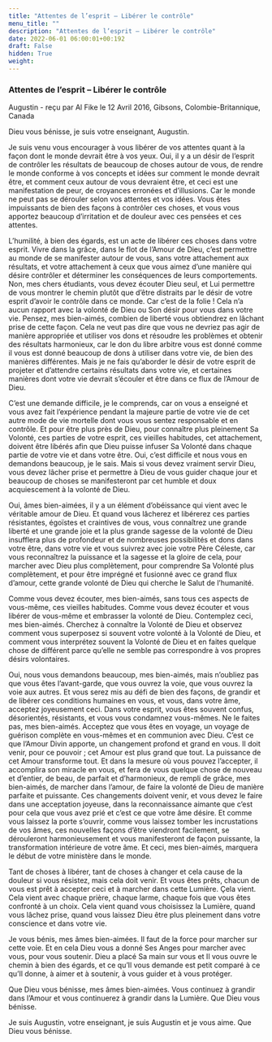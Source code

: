 ```yaml
---
title: "Attentes de l’esprit – Libérer le contrôle"
menu_title: ""
description: "Attentes de l’esprit – Libérer le contrôle"
date: 2022-06-01 06:00:01+00:192
draft: False
hidden: True
weight:
---
```

### Attentes de l’esprit – Libérer le contrôle

Augustin - reçu par Al Fike le 12 Avril 2016, Gibsons, Colombie-Britannique, Canada

Dieu vous bénisse, je suis votre enseignant, Augustin.

Je suis venu vous encourager à vous libérer de vos attentes quant à la façon dont le monde devrait être à vos yeux. Oui, il y a un désir de l’esprit de contrôler les résultats de beaucoup de choses autour de vous, de rendre le monde conforme à vos concepts et idées sur comment le monde devrait être, et comment ceux autour de vous devraient être, et ceci est une manifestation de peur, de croyances erronées et d’illusions. Car le monde ne peut pas se dérouler selon vos attentes et vos idées. Vous êtes impuissants de bien des façons à contrôler ces choses, et vous vous apportez beaucoup d’irritation et de douleur avec ces pensées et ces attentes.

L’humilité, à bien des égards, est un acte de libérer ces choses dans votre esprit. Vivre dans la grâce, dans le flot de l’Amour de Dieu, c’est permettre au monde de se manifester autour de vous, sans votre attachement aux résultats, et votre attachement à ceux que vous aimez d’une manière qui désire contrôler et déterminer les conséquences de leurs comportements. Non, mes chers étudiants, vous devez écouter Dieu seul, et Lui permettre de vous montrer le chemin plutôt que d’être distraits par le désir de votre esprit d’avoir le contrôle dans ce monde. Car c’est de la folie ! Cela n’a aucun rapport avec la volonté de Dieu ou Son désir pour vous dans votre vie. Pensez, mes bien-aimés, combien de liberté vous obtiendrez en lâchant prise de cette façon. Cela ne veut pas dire que vous ne devriez pas agir de manière appropriée et utiliser vos dons et résoudre les problèmes et obtenir des résultats harmonieux, car le don du libre arbitre vous est donné comme il vous est donné beaucoup de dons à utiliser dans votre vie, de bien des manières différentes. Mais je ne fais qu’aborder le désir de votre esprit de projeter et d’attendre certains résultats dans votre vie, et certaines manières dont votre vie devrait s’écouler et être dans ce flux de l’Amour de Dieu.

C’est une demande difficile, je le comprends, car on vous a enseigné et vous avez fait l’expérience pendant la majeure partie de votre vie de cet autre mode de vie mortelle dont vous vous sentez responsable et en contrôle. Et pour être plus près de Dieu, pour connaître plus pleinement Sa Volonté, ces parties de votre esprit, ces vieilles habitudes, cet attachement, doivent être libérés afin que Dieu puisse infuser Sa Volonté dans chaque partie de votre vie et dans votre être. Oui, c’est difficile et nous vous en demandons beaucoup, je le sais. Mais si vous devez vraiment servir Dieu, vous devez lâcher prise et permettre à Dieu de vous guider chaque jour et beaucoup de choses se manifesteront par cet humble et doux acquiescement à la volonté de Dieu.

Oui, âmes bien-aimées, il y a un élément d’obéissance qui vient avec le véritable amour de Dieu. Et quand vous lâcherez et libérerez ces parties résistantes, égoïstes et craintives de vous, vous connaîtrez une grande liberté et une grande joie et la plus grande sagesse de la volonté de Dieu insufflera plus de profondeur et de nombreuses possibilités et dons dans votre être, dans votre vie et vous suivrez avec joie votre Père Céleste, car vous reconnaîtrez la puissance et la sagesse et la gloire de cela, pour marcher avec Dieu plus complètement, pour comprendre Sa Volonté plus complètement, et pour être imprégné et fusionné avec ce grand flux d’amour, cette grande volonté de Dieu qui cherche le Salut de l’humanité.

Comme vous devez écouter, mes bien-aimés, sans tous ces aspects de vous-même, ces vieilles habitudes. Comme vous devez écouter et vous libérer de vous-même et embrasser la volonté de Dieu. Contemplez ceci, mes bien-aimés. Cherchez à connaître la Volonté de Dieu et observez comment vous superposez si souvent votre volonté à la Volonté de Dieu, et comment vous interprétez souvent la Volonté de Dieu et en faites quelque chose de différent parce qu’elle ne semble pas correspondre à vos propres désirs volontaires.

Oui, nous vous demandons beaucoup, mes bien-aimés, mais n’oubliez pas que vous êtes l’avant-garde, que vous ouvrez la voie, que vous ouvrez la voie aux autres. Et vous serez mis au défi de bien des façons, de grandir et de libérer ces conditions humaines en vous, et vous, dans votre âme, acceptez joyeusement ceci. Dans votre esprit, vous êtes souvent confus, désorientés, résistants, et vous vous condamnez vous-mêmes. Ne le faites pas, mes bien-aimés. Acceptez que vous êtes en voyage, un voyage de guérison complète en vous-mêmes et en communion avec Dieu. C’est ce que l’Amour Divin apporte, un changement profond et grand en vous. Il doit venir, pour ce pouvoir ; cet Amour est plus grand que tout. La puissance de cet Amour transforme tout. Et dans la mesure où vous pouvez l’accepter, il accomplira son miracle en vous, et fera de vous quelque chose de nouveau et d’entier, de beau, de parfait et d’harmonieux, de rempli de grâce, mes bien-aimés, de marcher dans l’amour, de faire la volonté de Dieu de manière parfaite et puissante. Ces changements doivent venir, et vous devez le faire dans une acceptation joyeuse, dans la reconnaissance aimante que c’est pour cela que vous avez prié et c’est ce que votre âme désire. Et comme vous laissez la porte s’ouvrir, comme vous laissez tomber les incrustations de vos âmes, ces nouvelles façons d’être viendront facilement, se dérouleront harmonieusement et vous manifesteront de façon puissante, la transformation intérieure de votre âme. Et ceci, mes bien-aimés, marquera le début de votre ministère dans le monde.

Tant de choses à libérer, tant de choses à changer et cela cause de la douleur si vous résistez, mais cela doit venir. Et vous êtes prêts, chacun de vous est prêt à accepter ceci et à marcher dans cette Lumière. Çela vient. Cela vient avec chaque prière, chaque larme, chaque fois que vous êtes confronté à un choix. Cela vient quand vous choisissez la Lumière, quand vous lâchez prise, quand vous laissez Dieu être plus pleinement dans votre conscience et dans votre vie.

Je vous bénis, mes âmes bien-aimées. Il faut de la force pour marcher sur cette voie. Et en cela Dieu vous a donné Ses Anges pour marcher avec vous, pour vous soutenir. Dieu a placé Sa main sur vous et Il vous ouvre le chemin à bien des égards, et ce qu’Il vous demande est petit comparé à ce qu’Il donne, à aimer et à soutenir, à vous guider et à vous protéger.

Que Dieu vous bénisse, mes âmes bien-aimées. Vous continuez à grandir dans l’Amour et vous continuerez à grandir dans la Lumière. Que Dieu vous bénisse.

Je suis Augustin, votre enseignant, je suis Augustin et je vous aime. Que Dieu vous bénisse.



